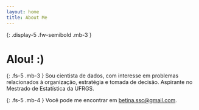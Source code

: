 ```yaml
---
layout: home
title: About Me
---
```


{: .display-5 .fw-semibold .mb-3 }
# Alou! :)

{: .fs-5 .mb-3 }
Sou cientista de dados, com interesse em problemas relacionados à organização, estratégia e tomada de decisão. 
Aspirante no Mestrado de Estatística da UFRGS.

{: .fs-5 .mb-4 }
Você pode me encontrar em [betina.ssc@gmail.com](mailto:betina.ssc@gmail.com).
